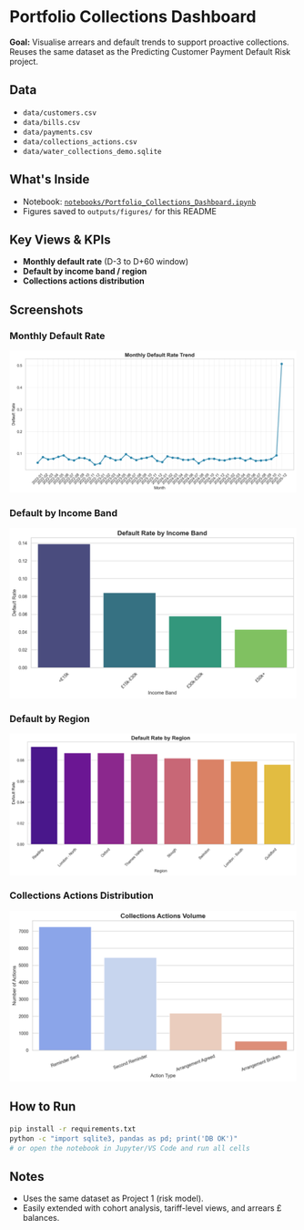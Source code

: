 # Portfolio Collections Dashboard

**Goal:** Visualise arrears and default trends to support proactive collections. Reuses the same dataset as the Predicting Customer Payment Default Risk project.

## Data
- `data/customers.csv`
- `data/bills.csv`
- `data/payments.csv`
- `data/collections_actions.csv`
- `data/water_collections_demo.sqlite`

## What's Inside
- Notebook: [`notebooks/Portfolio_Collections_Dashboard.ipynb`](notebooks/Portfolio_Collections_Dashboard.ipynb)
- Figures saved to `outputs/figures/` for this README

## Key Views & KPIs
- **Monthly default rate** (D-3 to D+60 window)
- **Default by income band / region**
- **Collections actions distribution**

## Screenshots
### Monthly Default Rate
![Monthly Default Rate](outputs/figures/monthly_default_rate.png)

### Default by Income Band
![Default by Income](outputs/figures/default_by_income.png)

### Default by Region
![Default by Region](outputs/figures/default_by_region.png)

### Collections Actions Distribution
![Actions Distribution](outputs/figures/actions_distribution.png)

## How to Run
```bash
pip install -r requirements.txt
python -c "import sqlite3, pandas as pd; print('DB OK')"
# or open the notebook in Jupyter/VS Code and run all cells
```

## Notes
- Uses the same dataset as Project 1 (risk model).
- Easily extended with cohort analysis, tariff-level views, and arrears £ balances.